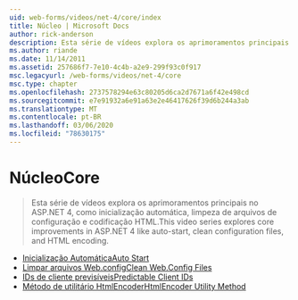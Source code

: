 ```yaml
---
uid: web-forms/videos/net-4/core/index
title: Núcleo | Microsoft Docs
author: rick-anderson
description: Esta série de vídeos explora os aprimoramentos principais no ASP.NET 4, como inicialização automática, limpeza de arquivos de configuração e codificação HTML.
ms.author: riande
ms.date: 11/14/2011
ms.assetid: 257686f7-7e10-4c4b-a2e9-299f93c0f917
msc.legacyurl: /web-forms/videos/net-4/core
msc.type: chapter
ms.openlocfilehash: 2737578294e63c80205d6ca2d7671a6f42e498cd
ms.sourcegitcommit: e7e91932a6e91a63e2e46417626f39d6b244a3ab
ms.translationtype: MT
ms.contentlocale: pt-BR
ms.lasthandoff: 03/06/2020
ms.locfileid: "78630175"
---
```

# <a name="core"></a><span data-ttu-id="5e157-103">Núcleo</span><span class="sxs-lookup"><span data-stu-id="5e157-103">Core</span></span>

> <span data-ttu-id="5e157-104">Esta série de vídeos explora os aprimoramentos principais no ASP.NET 4, como inicialização automática, limpeza de arquivos de configuração e codificação HTML.</span><span class="sxs-lookup"><span data-stu-id="5e157-104">This video series explores core improvements in ASP.NET 4 like auto-start, clean configuration files, and HTML encoding.</span></span>

- [<span data-ttu-id="5e157-105">Inicialização Automática</span><span class="sxs-lookup"><span data-stu-id="5e157-105">Auto Start</span></span>](aspnet-4-quick-hit-auto-start.md)
- [<span data-ttu-id="5e157-106">Limpar arquivos Web.config</span><span class="sxs-lookup"><span data-stu-id="5e157-106">Clean Web.Config Files</span></span>](aspnet-4-quick-hit-clean-webconfig-files.md)
- [<span data-ttu-id="5e157-107">IDs de cliente previsíveis</span><span class="sxs-lookup"><span data-stu-id="5e157-107">Predictable Client IDs</span></span>](aspnet-4-quick-hit-predictable-client-ids.md)
- [<span data-ttu-id="5e157-108">Método de utilitário HtmlEncoder</span><span class="sxs-lookup"><span data-stu-id="5e157-108">HtmlEncoder Utility Method</span></span>](aspnet-4-quick-hit-the-htmlencoder-utility-method.md)
